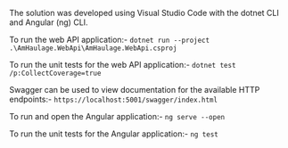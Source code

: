 The solution was developed using Visual Studio Code with the dotnet CLI and Angular (ng) CLI.

To run the web API application:-
`dotnet run --project .\AmHaulage.WebApi\AmHaulage.WebApi.csproj`

To run the unit tests for the web API application:-
`dotnet test /p:CollectCoverage=true`

Swagger can be used to view documentation for the available HTTP endpoints:-
`https://localhost:5001/swagger/index.html`

To run and open the Angular application:-
`ng serve --open`

To run the unit tests for the Angular application:-
`ng test`